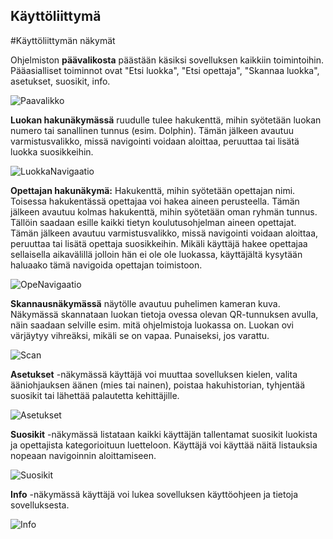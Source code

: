 ## Käyttöliittymä

#Käyttöliittymän näkymät

Ohjelmiston **päävalikosta** päästään käsiksi sovelluksen kaikkiin toimintoihin. Pääasialliset toiminnot ovat "Etsi luokka", "Etsi opettaja", "Skannaa luokka", asetukset, suosikit, info.

![Paavalikko](http://users.metropolia.fi/~teemusuv/paavalikko.png)

**Luokan hakunäkymässä** ruudulle tulee hakukenttä, mihin syötetään luokan numero tai sanallinen tunnus (esim. Dolphin). Tämän jälkeen avautuu varmistusvalikko, missä navigointi voidaan aloittaa, peruuttaa tai lisätä luokka suosikkeihin.

![LuokkaNavigaatio](http://users.metropolia.fi/~teemusuv/luokkanavi.png)

**Opettajan hakunäkymä:** Hakukenttä, mihin syötetään opettajan nimi. Toisessa hakukentässä opettajaa voi hakea aineen perusteella. Tämän jälkeen avautuu kolmas hakukenttä, mihin syötetään oman ryhmän tunnus. Tällöin saadaan esille kaikki tietyn koulutusohjelman aineen opettajat. Tämän jälkeen avautuu varmistusvalikko, missä navigointi voidaan aloittaa, peruuttaa tai lisätä opettaja suosikkeihin. Mikäli käyttäjä hakee opettajaa sellaisella aikavälillä jolloin hän
ei ole ole luokassa, käyttäjältä kysytään haluaako tämä navigoida opettajan toimistoon. 

![OpeNavigaatio](http://users.metropolia.fi/~teemusuv/openavi.png)

**Skannausnäkymässä** näytölle avautuu puhelimen kameran kuva. Näkymässä skannataan luokan tietoja ovessa olevan QR-tunnuksen avulla, näin saadaan selville esim. mitä ohjelmistoja luokassa on. Luokan ovi värjäytyy vihreäksi, mikäli se on vapaa. Punaiseksi, jos varattu.

![Scan](http://users.metropolia.fi/~teemusuv/scan1.png)

**Asetukset** -näkymässä käyttäjä voi muuttaa sovelluksen kielen, valita ääniohjauksen äänen (mies tai nainen), poistaa hakuhistorian, tyhjentää suosikit tai lähettää palautetta kehittäjille.

![Asetukset](http://users.metropolia.fi/~teemusuv/asetukset.png)

**Suosikit** -näkymässä listataan kaikki käyttäjän tallentamat suosikit luokista ja opettajista kategorioituun luetteloon. Käyttäjä voi käyttää näitä listauksia nopeaan navigoinnin aloittamiseen.

![Suosikit](http://users.metropolia.fi/~teemusuv/suosikit.png)

**Info** -näkymässä käyttäjä voi lukea sovelluksen käyttöohjeen ja tietoja sovelluksesta.

![Info](http://users.metropolia.fi/~teemusuv/info.png)


